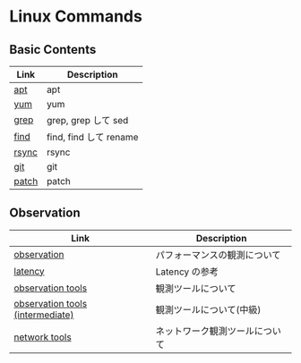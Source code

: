 # Linux Commands

## Basic Contents

| Link              | Description            |
| ----------------- | ---------------------- |
| [apt](apt.md)     | apt                    |
| [yum](yum.md)     | yum                    |
| [grep](grep.md)   | grep, grep して sed    |
| [find](find.md)   | find, find して rename |
| [rsync](rsync.md) | rsync                  |
| [git](git.md)     | git                    |
| [patch](patch.md) | patch                  |

## Observation

| Link                                                                  | Description                    |
| --------------------------------------------------------------------- | ------------------------------ |
| [observation](observation.md)                                         | パフォーマンスの観測について   |
| [latency](observation_latency.md)                                     | Latency の参考                 |
| [observation tools](observation_tools_basic.md)                       | 観測ツールについて             |
| [observation tools (intermediate)](observation_tools_intermediate.md) | 観測ツールについて(中級)       |
| [network tools](network_tools.md)                                     | ネットワーク観測ツールについて |
